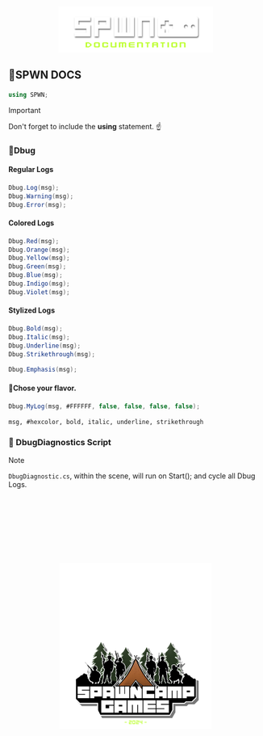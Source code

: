 <!-- Centered top image -->
<p align="center">
  <img src="https://github.com/SpawnCampGames/Documentation/blob/main/gfx/SPWN_DOC.png" width="307" height="91" alt="SPWN Logo">
</p>

## 📗SPWN DOCS
```csharp
using SPWN;
```

>[!IMPORTANT]
> Don't forget to include the **using** statement. ☝️  

### 📜Dbug

#### Regular Logs
```csharp
Dbug.Log(msg);
Dbug.Warning(msg);
Dbug.Error(msg);
```
#### Colored Logs
```csharp
Dbug.Red(msg);
Dbug.Orange(msg);
Dbug.Yellow(msg);
Dbug.Green(msg);
Dbug.Blue(msg);
Dbug.Indigo(msg);
Dbug.Violet(msg);
```
#### Stylized Logs
```csharp
Dbug.Bold(msg);
Dbug.Italic(msg);
Dbug.Underline(msg);
Dbug.Strikethrough(msg);
```
```csharp
Dbug.Emphasis(msg);
```

#### 🍦Chose your flavor.
```csharp
Dbug.MyLog(msg, #FFFFFF, false, false, false, false);
```
`msg, #hexcolor, bold, italic, underline, strikethrough`

### 🧩 DbugDiagnostics Script

> [!NOTE]  
> `DbugDiagnostic.cs`, within the scene, will run on Start(); and cycle all Dbug Logs.

<!-- Start Whitespace /-->
&nbsp;  
&nbsp;  
&nbsp;  
&nbsp;  
&nbsp;  
&nbsp;  
&nbsp;  
<!-- End Whitespace /-->

<!-- Centered bottom image with scaling -->
<p align="center">
  <img src="https://github.com/SpawnCampGames/Documentation/blob/main/gfx/SpawnCampGames_DOC.png" width="300" alt="SpawnCampGames">
</p>
